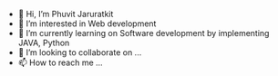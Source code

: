 - 👋 Hi, I’m Phuvit Jaruratkit
- 👀 I’m interested in Web development
- 🌱 I’m currently learning on Software development by implementing JAVA, Python
- 💞️ I’m looking to collaborate on ...
- 📫 How to reach me ...

<!---
Subsystem24/Subsystem24 is a ✨ special ✨ repository because its `README.md` (this file) appears on your GitHub profile.
You can click the Preview link to take a look at your changes.
--->

